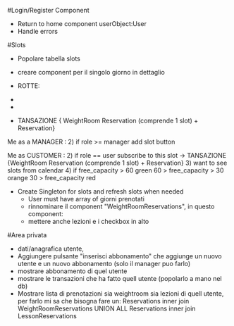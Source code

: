 #Login/Register Component
- Return to home component userObject:User
- Handle errors

#Slots
- Popolare tabella slots
- creare component per il singolo giorno in dettaglio
- ROTTE:

-
-
- TANSAZIONE { WeightRoom Reservation (comprende 1 slot) + Reservation}


Me as a MANAGER :
2) if role >= manager add slot button


Me as CUSTOMER :
2) if role == user subscribe to this slot
        -> TANSAZIONE {WeightRoom Reservation (comprende 1 slot) + Reservation}
3) want to see slots from calendar
4) if
        free_capacity > 60       green
        60 > free_capacity > 30  orange
        30 > free_capacity       red

- Create Singleton for slots and refresh slots when needed
  - User must have array of giorni prenotati
  - rinnominare il component "WeightRoomReservations", in questo component:
  - mettere anche lezioni e i checkbox in alto

#Area privata
  - dati/anagrafica utente,
  - Aggiungere pulsante "inserisci abbonamento" che aggiunge un nuovo utente e un nuovo abbonamento (solo il manager puo farlo)
  - mostrare abbonamento di quel utente
  - mostrare le transazioni che ha fatto quell utente (popolarlo a mano nel db)
  - Mostrare lista di prenotazioni sia weightroom sia lezioni di quell utente, per farlo mi sa che bisogna fare un:
Reservations inner join WeightRoomReservations
   UNION ALL Reservations inner join LessonReservations


